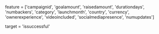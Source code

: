 feature = ['campaignid', 'goalamount', 'raisedamount', 'durationdays',
       'numbackers', 'category', 'launchmonth', 'country', 'currency',
       'ownerexperience', 'videoincluded', 'socialmediapresence', 'numupdates']

target = 'issuccessful'